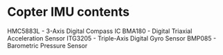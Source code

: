 Copter IMU contents
======
HMC5883L - 3-Axis Digital Compass IC
BMA180 - Digital Triaxial Acceleration Sensor
ITG3205 - Triple-Axis Digital Gyro Sensor
BMP085 - Barometric Pressure Sensor
